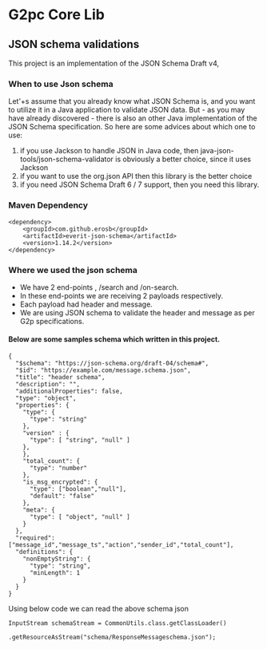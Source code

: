 # G2pc Core Lib

## JSON schema validations 
This project is an implementation of the JSON Schema Draft v4, 

### When to use Json schema
Let'+s assume that you already know what JSON Schema is, 
and you want to utilize it in a Java application to validate JSON data. But - as you may have already discovered - there is also an other Java implementation of the JSON Schema specification. So here are some advices about which one to use:

1. if you use Jackson to handle JSON in Java code, then java-json-tools/json-schema-validator is obviously a better choice, since it uses Jackson
2. if you want to use the org.json API then this library is the better choice
3. if you need JSON Schema Draft 6 / 7 support, then you need this library.

### Maven Dependency 
````
<dependency>
	<groupId>com.github.erosb</groupId>
	<artifactId>everit-json-schema</artifactId>
	<version>1.14.2</version>
</dependency>
````

### Where we used the json schema
* We have 2 end-points , /search and /on-search. 
* In these end-points we are receiving 2 payloads respectively.
* Each payload had header and message.
* We are using JSON schema to validate the header and message as per G2p specifications. 

#### Below are some samples schema which written in this project.
````
{
  "$schema": "https://json-schema.org/draft-04/schema#",
  "$id": "https://example.com/message.schema.json",
  "title": "header schema",
  "description": "",
  "additionalProperties": false,
  "type": "object",
  "properties": {
    "type": {
      "type": "string"
    },
    "version" : {
      "type": [ "string", "null" ]
    },
    },
    "total_count": {
      "type": "number"
    },
    "is_msg_encrypted": {
      "type": ["boolean","null"],
      "default": "false"
    },
    "meta": {
      "type": [ "object", "null" ]
    }
  },
  "required": ["message_id","message_ts","action","sender_id","total_count"],
  "definitions": {
    "nonEmptyString": {
      "type": "string",
      "minLength": 1
    }
  }
}
````

Using below code we can read the above schema json
````
InputStream schemaStream = CommonUtils.class.getClassLoader()
                .getResourceAsStream("schema/ResponseMessageschema.json");
````


